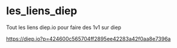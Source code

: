 # les_liens_diep
Tout les liens diep.io pour faire des 1v1 sur diep

https://diep.io?p=424600c565704ff2895ee42283a42f0aa8e7396a

